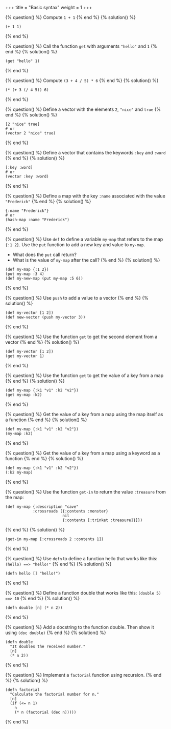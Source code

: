 +++
title = "Basic syntax"
weight = 1
+++

{% question() %}
Compute `1 + 1`
{% end %}
{% solution() %}
```phel
(+ 1 1)
```
{% end %}

{% question() %}
Call the function `get` with arguments `"hello"` and `1`
{% end %}
{% solution() %}
```phel
(get "hello" 1)
```
{% end %}

{% question() %}
Compute `(3 + 4 / 5) * 6`
{% end %}
{% solution() %}
```phel
(* (+ 3 (/ 4 5)) 6)
```
{% end %}

{% question() %}
Define a vector with the elements `2`, `"nice"` and `true`
{% end %}
{% solution() %}
```phel
[2 "nice" true]
# or
(vector 2 "nice" true)
```
{% end %}

{% question() %}
Define a vector that contains the keywords `:key` and `:word`
{% end %}
{% solution() %}
```phel
[:key :word]
# or
(vector :key :word)
```
{% end %}

{% question() %}
Define a map with the key `:name` associated with the value `"Frederick"`
{% end %}
{% solution() %}
```phel
{:name "Frederick"}
# or
(hash-map :name "Frederick")
```
{% end %}

{% question() %}
Use `def` to define a variable `my-map` that refers to the map `{:1 2}`.
Use the `put` function to add a new key and value to `my-map`.
- What does the `put` call return?
- What is the value of `my-map` after the call?
{% end %}
{% solution() %}
```phel
(def my-map {:1 2})
(put my-map :3 4)
(def my-new-map (put my-map :5 6))
```
{% end %}

{% question() %}
Use `push` to add a value to a vector
{% end %}
{% solution() %}
```phel
(def my-vector [1 2])
(def new-vector (push my-vector 3))
```
{% end %}

{% question() %}
Use the function `get` to get the second element from a vector
{% end %}
{% solution() %}
```phel
(def my-vector [1 2])
(get my-vector 1)
```
{% end %}

{% question() %}
Use the function `get` to get the value of a key from a map
{% end %}
{% solution() %}
```phel
(def my-map {:k1 "v1" :k2 "v2"})
(get my-map :k2)
```
{% end %}

{% question() %}
Get the value of a key from a map using the map itself as a function
{% end %}
{% solution() %}
```phel
(def my-map {:k1 "v1" :k2 "v2"})
(my-map :k2)
```
{% end %}

{% question() %}
Get the value of a key from a map using a keyword as a function
{% end %}
{% solution() %}
```phel
(def my-map {:k1 "v1" :k2 "v2"})
(:k2 my-map)
```
{% end %}

{% question() %}
Use the function `get-in` to return the value `:treasure` from the map:
 ```phel
(def my-map {:description "cave"
             :crossroads [{:contents :monster}
                          nil
                          {:contents [:trinket :treasure]}]})
 ```
{% end %}
{% solution() %}
```phel
(get-in my-map [:crossroads 2 :contents 1])
```
{% end %}

{% question() %}
Use `defn` to define a function hello that works like this: 
`(hello) ==> "hello!"`
{% end %}
{% solution() %}
```phel
(defn hello [] "hello!")
```
{% end %}

{% question() %}
Define a function double that works like this: `(double 5) ==> 10`
{% end %}
{% solution() %}
```phel
(defn double [n] (* n 2))
```
{% end %}

{% question() %}
Add a docstring to the function double. Then show it using `(doc double)`
{% end %}
{% solution() %}
```phel
(defn double
  "It doubles the received number."
  [n]
  (* n 2))
```
{% end %}

{% question() %}
Implement a `factorial` function using recursion.
{% end %}
{% solution() %}
```phel
(defn factorial
  "Calculate the factorial number for n." 
  [n]
  (if (<= n 1)
    n
    (* n (factorial (dec n)))))
```
{% end %}
